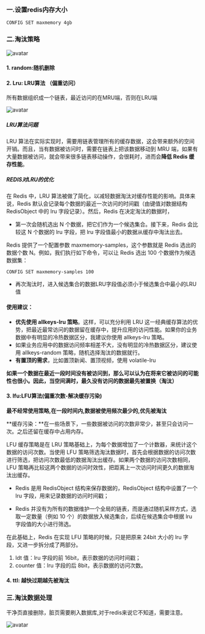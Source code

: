 ### 一.设置redis内存大小

```
CONFIG SET maxmemory 4gb
```

### 二.淘汰策略

![avatar](https://static001.geekbang.org/resource/image/04/f6/04bdd13b760016ec3b30f4b02e133df6.jpg)

#### 

#### 1. random:随机删除

#### 2. Lru: LRU算法 （偏重访问）

所有数据组织成一个链表，最近访问的在MRU端，否则在LRU端

![avatar](https://static001.geekbang.org/resource/image/02/y5/0201f85c84203300ae4085c60e955yy5.jpg)

##### LRU算法问题

LRU 算法在实际实现时，需要用链表管理所有的缓存数据，这会带来额外的空间开销。而且，当有数据被访问时，需要在链表上把该数据移动到 MRU 端，如果有大量数据被访问，就会带来很多链表移动操作，会很耗时，进而会**降低 Redis 缓存性能**。

##### REDIS对LRU的优化

在 Redis 中，LRU 算法被做了简化，以减轻数据淘汰对缓存性能的影响。具体来说，Redis 默认会记录每个数据的最近一次访问的时间戳（由键值对数据结构 RedisObject 中的 lru 字段记录）。然后，Redis 在决定淘汰的数据时，

* 第一次会随机选出 N 个数据，把它们作为一个候选集合。接下来，Redis 会比较这 N 个数据的 lru 字段，把 lru 字段值最小的数据从缓存中淘汰出去。

Redis 提供了一个配置参数 maxmemory-samples，这个参数就是 Redis 选出的数据个数 N。例如，我们执行如下命令，可以让 Redis 选出 100 个数据作为候选数据集：

```
CONFIG SET maxmemory-samples 100
```

* 再次淘汰时，进入候选集合的数据LRU字段值必须小于候选集合中最小的LRU值

#### 使用建议：

* **优先使用 allkeys-lru 策略**。这样，可以充分利用 LRU 这一经典缓存算法的优势，把最近最常访问的数据留在缓存中，提升应用的访问性能。如果你的业务数据中有明显的冷热数据区分，我建议你使用 allkeys-lru 策略。
* 如果业务应用中的数据访问频率相差不大，没有明显的冷热数据区分，建议使用 allkeys-random 策略，随机选择淘汰的数据就行。
* **有置顶的需求**，比如置顶新闻、置顶视频，使用 volatile-lru 

**如果一个数据在最近一段时间没有被访问到，那么可以认为在将来它被访问的可能性也很小。因此，当空间满时，最久没有访问的数据最先被置换（淘汰）**

#### 3. lfu:LFU算法(偏重次数-解决缓存污染)

**最不经常使用策略,在一段时间内,数据被使用频次最少的,优先被淘汰**

**缓存污染：**在一些场景下，一些数据被访问的次数非常少，甚至只会访问一次。之后还留在缓存中占用内存。

LFU 缓存策略是在 LRU 策略基础上，为每个数据增加了一个计数器，来统计这个数据的访问次数。当使用 LFU 策略筛选淘汰数据时，首先会根据数据的访问次数进行筛选，把访问次数最低的数据淘汰出缓存。如果两个数据的访问次数相同，LFU 策略再比较这两个数据的访问时效性，把距离上一次访问时间更久的数据淘汰出缓存。

* Redis 是用 RedisObject 结构来保存数据的，RedisObject 结构中设置了一个 lru 字段，用来记录数据的访问时间戳；

* Redis 并没有为所有的数据维护一个全局的链表，而是通过随机采样方式，选取一定数量（例如 10 个）的数据放入候选集合，后续在候选集合中根据 lru 字段值的大小进行筛选。

在此基础上，Redis 在实现 LFU 策略的时候，只是把原来 24bit 大小的 lru 字段，又进一步拆分成了两部分。

1. ldt 值：lru 字段的前 16bit，表示数据的访问时间戳；
2. counter 值：lru 字段的后 8bit，表示数据的访问次数。

####  4. ttl: 越快过期越先被淘汰

### 三.淘汰数据处理

干净页直接删除，脏页需要刷入数据库,对于redis来说它不知道，需要注意。

![avatar](https://static001.geekbang.org/resource/image/95/5e/953e48912yy9515abf9db588d447cc5e.jpg)

